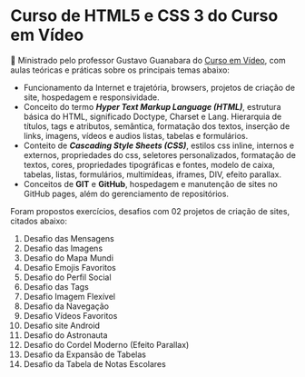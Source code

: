 # Curso de HTML5 e CSS 3 do Curso em Vídeo

:blue_book: Ministrado pelo professor Gustavo Guanabara do [Curso em Vídeo](https://www.cursoemvideo.com/), com aulas teóricas e práticas sobre os principais temas abaixo:

- Funcionamento da Internet e trajetória, browsers, projetos de criação de site, hospedagem e responsividade.
- Conceito do termo ***Hyper Text Markup Language (HTML)***, estrutura básica do HTML, significado Doctype, Charset e Lang. Hierarquia de títulos, tags e atributos, semântica, formatação dos textos, inserção de links, imagens, vídeos e audios listas, tabelas e formulários.
- Conteito de ***Cascading Style Sheets (CSS)***, estilos css inline, internos e externos, propriedades do css, seletores personalizados, formatação de textos, cores, propriedades tipográficas e fontes, modelo de caixa, tabelas, listas, formulários, multimídeas, iframes, DIV, efeito parallax.
- Conceitos de **GIT** e **GitHub**, hospedagem e manutenção de sites no GitHub pages, além do  gerenciamento de repositórios.

 Foram propostos exercícios, desafios com 02 projetos de criação de sites, citados abaixo:

1. Desafio das Mensagens
2. Desafio das Imagens
3. Desafio do Mapa Mundi
4. Desafio Emojis Favoritos
5. Desafio do Perfil Social
6. Desafio das Tags
7. Desafio Imagem Flexível
8. Desafio da Navegação
9. Desafio Vídeos Favoritos
10. Desafio site Android
11. Desafio do Astronauta
12. Desafio do Cordel Moderno (Efeito Parallax)
13. Desafio da Expansão de Tabelas
14. Desafio da Tabela de Notas Escolares





